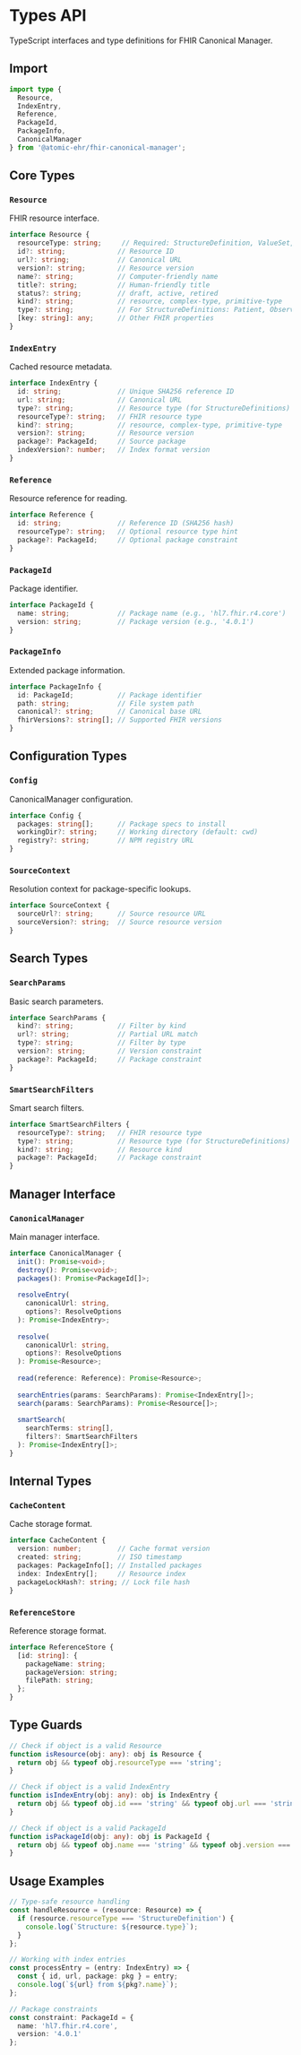 # Types API

TypeScript interfaces and type definitions for FHIR Canonical Manager.

## Import

```typescript
import type {
  Resource,
  IndexEntry,
  Reference,
  PackageId,
  PackageInfo,
  CanonicalManager
} from '@atomic-ehr/fhir-canonical-manager';
```

## Core Types

### `Resource`

FHIR resource interface.

```typescript
interface Resource {
  resourceType: string;     // Required: StructureDefinition, ValueSet, etc.
  id?: string;             // Resource ID
  url?: string;            // Canonical URL
  version?: string;        // Resource version
  name?: string;           // Computer-friendly name
  title?: string;          // Human-friendly title
  status?: string;         // draft, active, retired
  kind?: string;           // resource, complex-type, primitive-type
  type?: string;           // For StructureDefinitions: Patient, Observation, etc.
  [key: string]: any;      // Other FHIR properties
}
```

### `IndexEntry`

Cached resource metadata.

```typescript
interface IndexEntry {
  id: string;              // Unique SHA256 reference ID
  url: string;             // Canonical URL
  type?: string;           // Resource type (for StructureDefinitions)
  resourceType?: string;   // FHIR resource type
  kind?: string;           // resource, complex-type, primitive-type
  version?: string;        // Resource version
  package?: PackageId;     // Source package
  indexVersion?: number;   // Index format version
}
```

### `Reference`

Resource reference for reading.

```typescript
interface Reference {
  id: string;              // Reference ID (SHA256 hash)
  resourceType?: string;   // Optional resource type hint
  package?: PackageId;     // Optional package constraint
}
```

### `PackageId`

Package identifier.

```typescript
interface PackageId {
  name: string;            // Package name (e.g., 'hl7.fhir.r4.core')
  version: string;         // Package version (e.g., '4.0.1')
}
```

### `PackageInfo`

Extended package information.

```typescript
interface PackageInfo {
  id: PackageId;           // Package identifier
  path: string;            // File system path
  canonical?: string;      // Canonical base URL
  fhirVersions?: string[]; // Supported FHIR versions
}
```

## Configuration Types

### `Config`

CanonicalManager configuration.

```typescript
interface Config {
  packages: string[];      // Package specs to install
  workingDir?: string;     // Working directory (default: cwd)
  registry?: string;       // NPM registry URL
}
```

### `SourceContext`

Resolution context for package-specific lookups.

```typescript
interface SourceContext {
  sourceUrl?: string;      // Source resource URL
  sourceVersion?: string;  // Source resource version
}
```

## Search Types

### `SearchParams`

Basic search parameters.

```typescript
interface SearchParams {
  kind?: string;           // Filter by kind
  url?: string;            // Partial URL match
  type?: string;           // Filter by type
  version?: string;        // Version constraint
  package?: PackageId;     // Package constraint
}
```

### `SmartSearchFilters`

Smart search filters.

```typescript
interface SmartSearchFilters {
  resourceType?: string;   // FHIR resource type
  type?: string;           // Resource type (for StructureDefinitions)
  kind?: string;           // Resource kind
  package?: PackageId;     // Package constraint
}
```

## Manager Interface

### `CanonicalManager`

Main manager interface.

```typescript
interface CanonicalManager {
  init(): Promise<void>;
  destroy(): Promise<void>;
  packages(): Promise<PackageId[]>;
  
  resolveEntry(
    canonicalUrl: string,
    options?: ResolveOptions
  ): Promise<IndexEntry>;
  
  resolve(
    canonicalUrl: string,
    options?: ResolveOptions
  ): Promise<Resource>;
  
  read(reference: Reference): Promise<Resource>;
  
  searchEntries(params: SearchParams): Promise<IndexEntry[]>;
  search(params: SearchParams): Promise<Resource[]>;
  
  smartSearch(
    searchTerms: string[],
    filters?: SmartSearchFilters
  ): Promise<IndexEntry[]>;
}
```

## Internal Types

### `CacheContent`

Cache storage format.

```typescript
interface CacheContent {
  version: number;         // Cache format version
  created: string;         // ISO timestamp
  packages: PackageInfo[]; // Installed packages
  index: IndexEntry[];     // Resource index
  packageLockHash?: string; // Lock file hash
}
```

### `ReferenceStore`

Reference storage format.

```typescript
interface ReferenceStore {
  [id: string]: {
    packageName: string;
    packageVersion: string;
    filePath: string;
  };
}
```

## Type Guards

```typescript
// Check if object is a valid Resource
function isResource(obj: any): obj is Resource {
  return obj && typeof obj.resourceType === 'string';
}

// Check if object is a valid IndexEntry
function isIndexEntry(obj: any): obj is IndexEntry {
  return obj && typeof obj.id === 'string' && typeof obj.url === 'string';
}

// Check if object is a valid PackageId
function isPackageId(obj: any): obj is PackageId {
  return obj && typeof obj.name === 'string' && typeof obj.version === 'string';
}
```

## Usage Examples

```typescript
// Type-safe resource handling
const handleResource = (resource: Resource) => {
  if (resource.resourceType === 'StructureDefinition') {
    console.log(`Structure: ${resource.type}`);
  }
};

// Working with index entries
const processEntry = (entry: IndexEntry) => {
  const { id, url, package: pkg } = entry;
  console.log(`${url} from ${pkg?.name}`);
};

// Package constraints
const constraint: PackageId = {
  name: 'hl7.fhir.r4.core',
  version: '4.0.1'
};
```